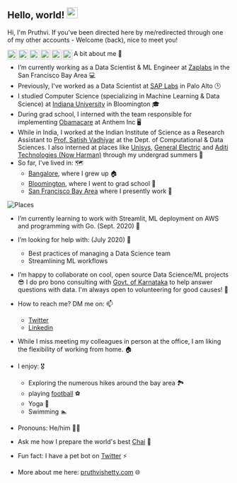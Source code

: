 ## Hello, world! <img src="https://media.giphy.com/media/hvRJCLFzcasrR4ia7z/giphy.gif" width="25px">

Hi, I'm Pruthvi. If you've been directed here by me/redirected through one of my other accounts -  Welcome (back), nice to meet you!

<a href="https://www.linkedin.com/in/pruthvishetty">
  <img align="left" alt="Pruthvi's Linkedin" width="22px" src="https://raw.githubusercontent.com/peterthehan/peterthehan/master/assets/linkedin.svg" />
</a>

<a href="https://twitter.com/pruthvishetty">
  <img align="left" alt="Pruthvi's Twitter" width="22px" src="https://upload.wikimedia.org/wikipedia/commons/e/e7/Instagram_logo_2016.svg" />
</a>

<a href="https://www.instagram.com/pruthvishetty">
  <img align="left" alt="Pruthvi's Instagram" width="22px" src="https://raw.githubusercontent.com/peterthehan/peterthehan/master/assets/instagram.svg" />
</a>

<a href="https://medium.com/pruthvi-shetty">
  <img align="left" alt="Pruthvi's Medium" width="22px" src="https://raw.githubusercontent.com/peterthehan/peterthehan/master/assets/medium.svg" />
</a>

<a href="https://www.youtube.com/channel/UC8BB5u0KBy4NIkwMts2RiLA">
  <img align="left" alt="Pruthvi's Youtube" width="22px" src="https://raw.githubusercontent.com/peterthehan/peterthehan/master/assets/youtube.svg" />
</a>

<a href="mailto: pruthvi1124@gmail.com">
  <img align="left" alt="Pruthvi's Email" width="22px" src="https://raw.githubusercontent.com/peterthehan/peterthehan/master/assets/youtube.svg" />
</a>

A bit about me 👀 

- I’m currently working as a Data Scientist & ML Engineer at [Zaplabs](https://www.youtube.com/watch?v=mIWpbIKS7FE) in the San Francisco Bay Area 💻 
- Previously, I've worked as a Data Scientist at [SAP Labs](https://www.youtube.com/watch?v=4ftF5kpBKj0) in Palo Alto 🕒 
- I studied Computer Science (specializing in Machine Learning & Data Science) at [Indiana University](https://www.youtube.com/watch?v=9zoY11_v7bA) in Bloomington 🎓 
- During grad school, I interned with the team responsible for implementing [Obamacare](https://media.giphy.com/media/26DOPCEoS8Ntc7suA/giphy.gif) at Anthem Inc 🖥️ 
- While in India, I worked at the Indian Institute of Science as a Research Assistant to [Prof. Satish Vadhiyar](http://cds.iisc.ac.in/faculty/vss/) at the Dept. of Computational & Data Sciences. I also interned at places like [Unisys](https://www.unisys.com/), [General Electric](https://www.ge.com/) and [Aditi Technologies (Now Harman)](https://www.harman.com/) through my undergrad summers 🎒 
- So far, I've lived in: 🗺️ 
   * [Bangalore](youtube.com/watch?v=c8CkE1gWVz0), where I grew up 🏠 
   * [Bloomington](https://www.youtube.com/watch?v=QhYBx761jWQ), where I went to grad school 🏫 
   * [San Francisco Bay Area](https://www.youtube.com/watch?v=h_ayZ-xcMd4) where I presently work 🌉

![Places](https://pruthvishetty.com/wp-content/uploads/2020/07/places-scaled.jpg)

- I’m currently learning to work with Streamlit, ML deployment on AWS and programming with Go. (Sept. 2020) 🌱 
- I’m looking for help with: (July 2020) 🤔 
  * Best practices of managing a Data Science team
  * Streamlining ML workflows  
  
- I’m happy to collaborate on cool, open source Data Science/ML projects 😎  I do pro bono consulting with [Govt. of Karnataka](https://karnataka.gov.in/english) to help answer questions with data. I'm always open to volunteering for good causes! 🤝
- How to reach me? DM me on: 📫 
    * [Twitter](https://twitter.com/pruthvishetty)
    * [Linkedin](https://www.linkedin.com/in/pruthvishetty/)
  
- While I miss meeting my colleagues in person at the office, I am liking the flexibility of working from home. 🏠 
- I enjoy: 🎖️
    * Exploring the numerous hikes around the bay area 🏞 
    * playing [football](https://media.giphy.com/media/PnPU9GhN3V7oVizSHG/giphy.gif) ⚽ 
    * Yoga 🧘 
    * Swimming 🏊  
    
-  Pronouns: He/him 🧔🏻 
- Ask me how I prepare the world's best [Chai](https://en.wikipedia.org/wiki/Masala_chai) 💬  
-  Fun fact: I have a pet bot on [Twitter](https://twitter.com/jarvis_tweets) ⚡  
- More about me here: [pruthvishetty.com](https://pruthvishetty.com/) 🌐  



                                 
                                    
                                        
                                          
                            
